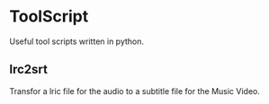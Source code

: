 # ToolScript
Useful tool scripts written  in python.
## lrc2srt
Transfor a lric file for the audio to a subtitle file for the  Music Video.
